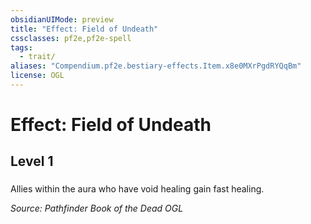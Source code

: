 ```yaml
---
obsidianUIMode: preview
title: "Effect: Field of Undeath"
cssclasses: pf2e,pf2e-spell
tags:
  - trait/
aliases: "Compendium.pf2e.bestiary-effects.Item.x8e0MXrPgdRYQqBm"
license: OGL
---
```

# Effect: Field of Undeath
## Level 1
### 






Allies within the aura who have void healing gain fast healing.

*Source: Pathfinder Book of the Dead*
*OGL*
